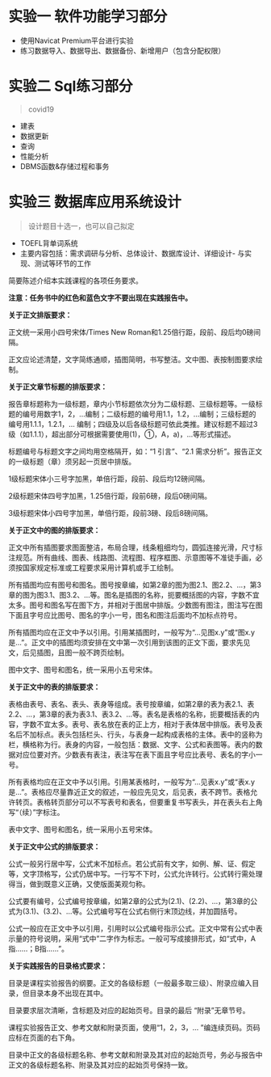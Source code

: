 # 实验一 软件功能学习部分
- 使用Navicat Premium平台进行实验
- 练习数据导入、数据导出、数据备份、新增用户（包含分配权限）


# 实验二 Sql练习部分
> covid19
- 建表
- 数据更新
- 查询
- 性能分析
- DBMS函数&存储过程和事务

# 实验三 数据库应用系统设计
> 设计题目十选一，也可以自己拟定
- TOEFL背单词系统
- 主要内容包括：需求调研与分析、总体设计、数据库设计、详细设计- 与实现、测试等环节的工作



简要陈述介绍本实践课程的各项任务要求。

**注意：任务书中的红色和蓝色文字不要出现在实践报告中。**

**关于正文排版要求：**

正文统一采用小四号宋体/Times New Roman和1.25倍行距，段前、段后均0磅间隔。

正文应论述清楚，文字简练通顺，插图简明，书写整洁。文中图、表按制图要求绘制。

**关于正文章节标题的排版要求：**

报告章标题称为一级标题，章内小节标题依次分为二级标题、三级标题等。一级标题的编号用数字1，2，…编制；二级标题的编号用1.1，1.2，…编制；三级标题的编号用1.1.1，1.2.1，… 编制；四级及以后各级标题可依此类推。建议标题不超过3级（如1.1.1），超出部分可根据需要使用(1)，①，A，a)，…等形式描述。

标题编号与标题文字之间均用空格隔开，如：“1 引言”、“2.1 需求分析”。报告正文的一级标题（章）须另起一页居中排版。

1级标题宋体小三号字加黑，单倍行距，段前、段后均12磅间隔。

2级标题宋体四号字加黑，1.25倍行距，段前6磅，段后0磅间隔。

3级标题宋体小四号字加黑，单倍行距，段前3磅、段后8磅间隔。

**关于正文中的图的排版要求：**

正文中所有插图要求图面整洁，布局合理，线条粗细均匀，圆弧连接光滑，尺寸标注规范。所有曲线、图表、线路图、流程图、程序框图、示意图等不准徒手画，必须按国家规定标准或工程要求采用计算机或手工绘制。

所有插图均应有图号和图名。图号按章编，如第2章的图为图2.1、图2.2、…，第3章的图为图3.1、图3.2、…等。图名是插图的名称，扼要概括图的内容，字数不宜太多。图号和图名写在图下方，并相对于图居中排版。少数图有图注，图注写在图下面且字号应比图号、图名的字小一号，图名和图注后面均不加标点符号。

所有插图均应在正文中予以引用。引用某插图时，一般写为“…见图x.y”或“图x.y是…”。正文中的插图均须安排在文中第一次引用到该图的正文下面，要求先见文，后见插图，且图一般不跨页绘制。

图中文字、图号和图名，统一采用小五号宋体。

**关于正文中的表的排版要求：**

表格由表号、表名、表头、表身等组成。表号按章编，如第2章的表为表2.1、表2.2、…，第3章的表为表3.1、表3.2、…等。表名是表格的名称，扼要概括表的内容，字数不宜太多。表号、表名放在表的正上方，相对于表体居中排版。表号及表名后不加标点。表头包括栏头、行头，与表身一起构成表格的主体。表中的竖称为栏，横格称为行。表身的内容，一般包括：数据、文字、公式和表图等。表内的数据对应位要对齐。少数表有表注，表注写在表下面且字号应比表号、表名的字小一号。

所有表格均应在正文中予以引用。引用某表格时，一般写为“…见表x.y”或“表x.y是…”。表格应尽量靠近正文的叙述，一般应先见文，后见表，表不跨节。表格允许转页。表格转页部分可以不写表号和表名，但要重复书写表头，并在表头右上角写“（续）”字标注。

表中文字、图号和图名，统一采用小五号宋体。

**关于正文中公式的排版要求：**

公式一般另行居中写，公式末不加标点。若公式前有文字，如例、解、证、假定等，文字顶格写，公式仍居中写。一行写不下时，公式允许转行。公式转行需处理得当，做到既意义正确，又使版面美观匀称。

公式要有编号，公式编号按章编，如第2章的公式为(2.1)、(2.2)、…，第3章的公式为(3.1)、(3.2)、…等。公式编号写在公式右侧行末顶边线，并加圆括号。

公式一般应在正文中予以引用，引用时以公式编号指示公式。正文中常有公式中表示量的符号说明，采用“式中”二字作为标志。一般可写成接排形式，如“式中，A指……；B指……”。

**关于实践报告的目录格式要求：**

目录是课程实验报告的纲要。正文的各级标题（一般最多取三级）、附录应编入目录，但目录本身不出现在其中。

目录要求层次清晰，含标题及对应的起始页号。目录的最后 “附录”无章节号。

课程实验报告正文、参考文献和附录页面，使用“1，2，3，… ”编连续页码。页码应标在页面的右下角。

目录中正文的各级标题名称、参考文献和附录及其对应的起始页号，务必与报告中正文的各级标题名称、附录及其对应的起始页号保持一致。